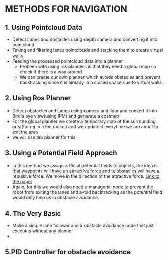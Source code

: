 # METHODS FOR NAVIGATION
## 1. Using Pointcloud Data
  - Detect Lanes and obstacles using depth camera and converting it into pointcloud
  - Taking and filtering lanes pointclouds and stacking them to create virtual walls
  - Feeding the processed pointcloud data into a planner
    - Problem with using ros planners is that they need a global map so check if there is a way around
    - We can create our own planner which avoids obstacles and prevent backtracking since it is already in a closed space due to virtual walls

## 2. Using Ros Planner 
  - Detect obstacles and Lanes using camera and lidar and convert it into Bird's eye view(using IPM) and generate a costmap
  - For the global planner we create a temporary map of the surrounding area(for eg in a 5m radius) and we update it everytime we are about to exit the area
  - we will use teb planner for this

## 3. Using a Potential Field Approach
  - In this method we assign artficial potential fields to objects, the idea is that waypoints will have an attractive force and te obstacles will have a repulsive force. We move in the direction of the attractive force. [Link to the paper](https://www.hindawi.com/journals/jat/2018/5041401/)
  - Again, for this we would also need a managerial node to prevent the robot from exiting the lanes and avoid backtracking as the potential field would only help us in obstacle avoidance.

## 4. The Very Basic
  - Make a simple lane follower and a obstacle avoidance node that just executes without any planner
  -
 ## 5.PID Controller for obstacle avoidance 
